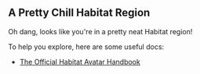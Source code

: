 A Pretty Chill Habitat Region
-----------------------------

Oh dang, looks like you're in a pretty neat Habitat region!

To help you explore, here are some useful docs:

-  [The Official Habitat Avatar Handbook](https://frandallfarmer.github.io/neohabitat-doc/docs/Avatar%20Handbook.html)
